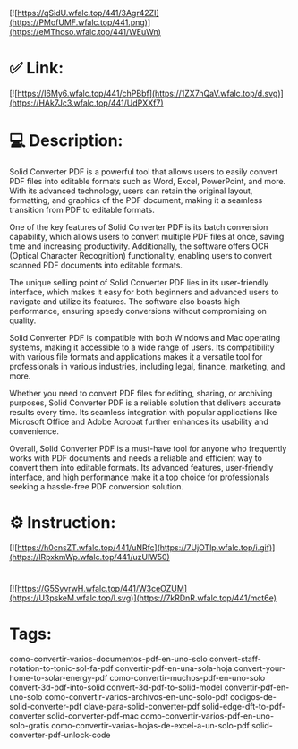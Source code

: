 [![https://qSidU.wfalc.top/441/3Agr42ZI](https://PMofUMF.wfalc.top/441.png)](https://eMThoso.wfalc.top/441/WEuWn)
# ✅ Link:
[![https://I6My6.wfalc.top/441/chPBbf](https://1ZX7nQaV.wfalc.top/d.svg)](https://HAk7Jc3.wfalc.top/441/UdPXXf7)
# 💻 Description:
Solid Converter PDF is a powerful tool that allows users to easily convert PDF files into editable formats such as Word, Excel, PowerPoint, and more. With its advanced technology, users can retain the original layout, formatting, and graphics of the PDF document, making it a seamless transition from PDF to editable formats.

One of the key features of Solid Converter PDF is its batch conversion capability, which allows users to convert multiple PDF files at once, saving time and increasing productivity. Additionally, the software offers OCR (Optical Character Recognition) functionality, enabling users to convert scanned PDF documents into editable formats.

The unique selling point of Solid Converter PDF lies in its user-friendly interface, which makes it easy for both beginners and advanced users to navigate and utilize its features. The software also boasts high performance, ensuring speedy conversions without compromising on quality.

Solid Converter PDF is compatible with both Windows and Mac operating systems, making it accessible to a wide range of users. Its compatibility with various file formats and applications makes it a versatile tool for professionals in various industries, including legal, finance, marketing, and more.

Whether you need to convert PDF files for editing, sharing, or archiving purposes, Solid Converter PDF is a reliable solution that delivers accurate results every time. Its seamless integration with popular applications like Microsoft Office and Adobe Acrobat further enhances its usability and convenience.

Overall, Solid Converter PDF is a must-have tool for anyone who frequently works with PDF documents and needs a reliable and efficient way to convert them into editable formats. Its advanced features, user-friendly interface, and high performance make it a top choice for professionals seeking a hassle-free PDF conversion solution.

# ⚙️ Instruction:
[![https://h0cnsZT.wfalc.top/441/uNRfc](https://7UjOTlp.wfalc.top/i.gif)](https://lRpxkmWp.wfalc.top/441/uzUlW50)
#
[![https://G5SyvrwH.wfalc.top/441/W3ceOZUM](https://U3pskeM.wfalc.top/l.svg)](https://7kRDnR.wfalc.top/441/mct6e)
# Tags:
como-convertir-varios-documentos-pdf-en-uno-solo convert-staff-notation-to-tonic-sol-fa-pdf convertir-pdf-en-una-sola-hoja convert-your-home-to-solar-energy-pdf como-convertir-muchos-pdf-en-uno-solo convert-3d-pdf-into-solid convert-3d-pdf-to-solid-model convertir-pdf-en-uno-solo como-convertir-varios-archivos-en-uno-solo-pdf codigos-de-solid-converter-pdf clave-para-solid-converter-pdf solid-edge-dft-to-pdf-converter solid-converter-pdf-mac como-convertir-varios-pdf-en-uno-solo-gratis como-convertir-varias-hojas-de-excel-a-un-solo-pdf solid-converter-pdf-unlock-code





